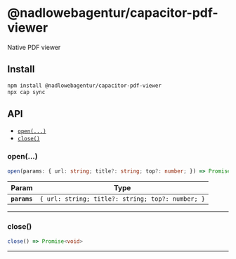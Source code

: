 # @nadlowebagentur/capacitor-pdf-viewer

Native PDF viewer

## Install

```bash
npm install @nadlowebagentur/capacitor-pdf-viewer
npx cap sync
```

## API

<docgen-index>

* [`open(...)`](#open)
* [`close()`](#close)

</docgen-index>

<docgen-api>
<!--Update the source file JSDoc comments and rerun docgen to update the docs below-->

### open(...)

```typescript
open(params: { url: string; title?: string; top?: number; }) => Promise<void>
```

| Param        | Type                                                        |
| ------------ | ----------------------------------------------------------- |
| **`params`** | <code>{ url: string; title?: string; top?: number; }</code> |

--------------------


### close()

```typescript
close() => Promise<void>
```

--------------------

</docgen-api>
